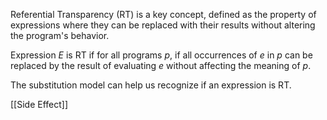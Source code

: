 Referential Transparency (RT) is a key concept, defined as the property of expressions where they can be replaced with their results without altering the program's behavior.

Expression $E$ is RT if for all programs $p$, if all occurrences of $e$ in $p$ can be replaced by the result of evaluating $e$ without affecting the meaning of $p$. 

The substitution model can help us recognize if an expression is RT.

[[Side Effect]]